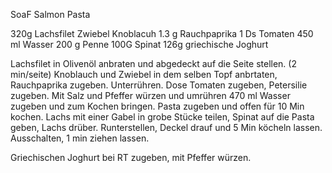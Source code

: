 SoaF Salmon Pasta

320g Lachsfilet
		Zwiebel
		Knoblacuh
1.3 g	Rauchpaprika
1 Ds Tomaten
450 ml Wasser
200 g Penne
100G Spinat
126g griechische Joghurt

Lachsfilet in Olivenöl anbraten und abgedeckt auf die Seite  stellen. (2 min/seite)
Knoblauch und Zwiebel in dem selben Topf anbrtaten, Rauchpaprika zugeben. Unterrühren.
Dose Tomaten zugeben, Petersilie zugeben. Mit Salz und Pfeffer würzen und umrühren
470 ml Wasser zugeben und zum Kochen bringen.
Pasta zugeben und offen für 10 Min kochen. 
Lachs mit einer Gabel in grobe Stücke teilen, Spinat auf die Pasta geben, Lachs drüber.
Runterstellen, Deckel drauf und 5 Min köcheln lassen. Ausschalten, 1 min ziehen lassen.

Griechischen Joghurt bei RT zugeben, mit Pfeffer würzen.


